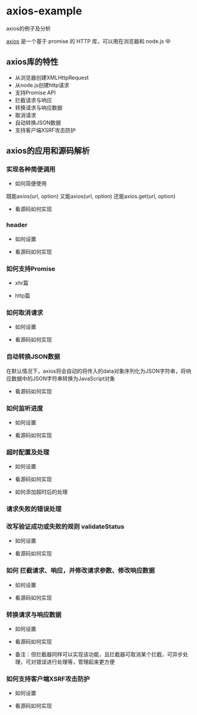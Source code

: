 # axios-example
axios的例子及分析

[axios](https://github.com/axios/axios) 是一个基于 promise 的 HTTP 库，可以用在浏览器和 node.js 中

## axios库的特性

-   从浏览器创建XMLHttpRequest
-   从node.js创建http请求
-   支持Promise API
-   拦截请求与响应
-   转换请求与响应数据
-   取消请求
-   自动转换JSON数据
-   支持客户端XSRF攻击防护

## axios的应用和源码解析

### 实现各种简便调用

-   如何简便使用

既能axios(url, option)
又能axios(url, option)
还能axios.get(url, option)

-   看源码如何实现


### header

-   如何设置

-   看源码如何实现


### 如何支持Promise

-   xhr篇

-   http篇


### 如何取消请求

-   如何设置

-   看源码如何实现


### 自动转换JSON数据
在默认情况下，axios将会自动的将传入的data对象序列化为JSON字符串，将响应数据中的JSON字符串转换为JavaScript对象

-   看源码如何实现


### 如何监听进度

-   如何设置

-   看源码如何实现


### 超时配置及处理

-   如何设置

-   看源码如何实现
-   如何添加超时后的处理


### 请求失败的错误处理


### 改写验证成功或失败的规则 validateStatus

-   如何设置

-   看源码如何实现


### 如何 拦截请求、响应，并修改请求参数、修改响应数据

-   如何设置

-   看源码如何实现


### 转换请求与响应数据

-   如何设置

-   看源码如何实现

-   备注：但拦截器同样可以实现该功能，且拦截器可取消某个拦截，可异步处理，可对错误进行处理等，管理起来更方便


### 如何支持客户端XSRF攻击防护

-   如何设置

-   看源码如何实现
